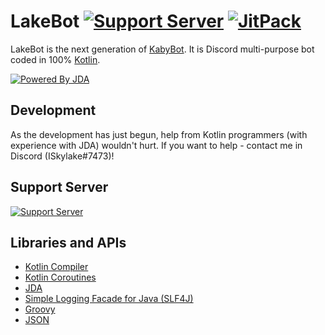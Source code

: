 # LakeBot [![Support Server](https://discordapp.com/api/guilds/346332300385976321/embed.png)](https://discord.gg/QsTevwF) [![JitPack](https://jitpack.io/v/ISkylakeS/LakeBot.svg)](https://jitpack.io/#ISkylakeS/LakeBot)
LakeBot is the next generation of [KabyBot](https://github.com/KabyBot/KabyBot). It is Discord multi-purpose bot coded in 100% [Kotlin](https://kotlinlang.org/).

[![Powered By JDA](http://i.imgur.com/4Fhq6yQ.png)](https://github.com/DV8FromTheWorld/JDA)
## Development
As the development has just begun, help from Kotlin programmers (with experience with JDA) wouldn't hurt. If you want to help - contact me in Discord (ISkylake#7473)!
## Support Server
[![Support Server](https://discordapp.com/api/guilds/346332300385976321/embed.png?style=banner4)](https://discord.gg/QsTevwF)
## Libraries and APIs
* [Kotlin Compiler](https://github.com/JetBrains/kotlin)
* [Kotlin Coroutines](https://github.com/Kotlin/kotlinx.coroutines)
* [JDA](https://github.com/DV8FromTheWorld/JDA)
* [Simple Logging Facade for Java (SLF4J)](https://www.slf4j.org/)
* [Groovy](https://github.com/apache/groovy)
* [JSON](http://json.org)

